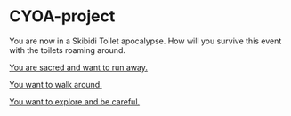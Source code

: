 # CYOA-project
You are now in a Skibidi Toilet apocalypse. How will you survive this event with the toilets roaming around.

[You are sacred and want to run away.](hide.md)

[You want to walk around.](connfront.md)

[You want to explore and be careful.](loot.md)
